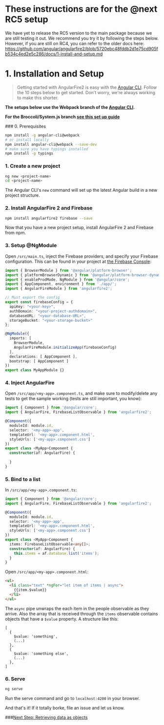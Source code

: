 # These instructions are for the @next RC5 setup
We have yet to release the RC5 version to the main package because we are still testing it out. We recommend you try it by following the steps below. However, if you are still on RC4, you can refer to the older docs here: https://github.com/angular/angularfire2/blob/5720ebc48fddb2d1e75cd905fb534c4ed2e5c286/docs/1-install-and-setup.md

# 1. Installation and Setup

> Getting started with AngularFire2 is easy with the [Angular CLI](https://github.com/angular/angular-cli). Follow the 10 steps below to get started. Don't worry, we're always working to make this shorter.

**The setups below use the Webpack branch of the [Angular CLI](https://github.com/angular/angular-cli).**

**For the Broccoli/System.js branch [see this set up guide](broccoli-system-js-cli-setup.md)**

### 0. Prerequisites

```bash
npm install -g angular-cli@webpack 
# or install locally
npm install angular-cli@webpack --save-dev
# make sure you have typings installed
npm install -g typings 
```

### 1. Create a new project

```bash
ng new <project-name>
cd <project-name>
```

The Angular CLI's `new` command will set up the latest Angular build in a new project structure.

### 2. Install AngularFire 2 and Firebase

```bash
npm install angularfire2 firebase --save
```

Now that you have a new project setup, install AngularFire 2 and Firebase from npm.

### 3. Setup @NgModule

Open `/src/main.ts`, inject the Firebase providers, and specify your Firebase configuration. 
This can be found in your project at [the Firebase Console](https://console.firebase.google.com):

```ts
import { BrowserModule } from '@angular/platform-browser';
import { platformBrowserDynamic } from '@angular/platform-browser-dynamic';
import { enableProdMode, NgModule } from '@angular/core';
import { AppComponent, environment } from './app/';
import { AngularFireModule } from 'angularfire2';

// Must export the config
export const firebaseConfig = {
  apiKey: "<your-key>",
  authDomain: "<your-project-authdomain>",
  databaseURL: "<your-database-URL>",
  storageBucket: "<your-storage-bucket>"
};

@NgModule({
  imports: [
    BrowserModule,
    AngularFireModule.initializeApp(firebaseConfig)
  ],
  declarations: [ AppComponent ],
  bootstrap: [ AppComponent ]
})
export class MyAppModule {}

```

### 4. Inject AngularFire

Open `/src/app/<my-app>.component.ts`, and make sure to modify/delete any tests to get the sample working (tests are still important, you know):

```ts
import { Component } from '@angular/core';
import { AngularFire, FirebaseListObservable } from 'angularfire2';

@Component({
  moduleId: module.id,
  selector: '<my-app>-app',
  templateUrl: '<my-app>.component.html',
  styleUrls: ['<my-app>.component.css']
})
export class <MyApp>Component {
  constructor(af: AngularFire) {
    
  }
}

```

### 5. Bind to a list

In `/src/app/<my-app>.component.ts`:

```ts
import { Component } from '@angular/core';
import { AngularFire, FirebaseListObservable } from 'angularfire2';

@Component({
  moduleId: module.id,
  selector: '<my-app>-app',
  templateUrl: '<my-app>.component.html',
  styleUrls: ['<my-app>.component.css']
})
export class <MyApp>Component {
  items: FirebaseListObservable<any[]>;
  constructor(af: AngularFire) {
    this.items = af.database.list('items');
  }
}
```

Open `/src/app/<my-app>.component.html`:

```html
<ul>
  <li class="text" *ngFor="let item of items | async">
    {{item.$value}}
  </li>
</ul>
```

The `async` pipe unwraps the each item in the people
observable as they arrive. Also the array that is received through the `items` observable contains objects that have a `$value` property. A structure like this:
```
[
  {
    $value: 'something',
    (...)
  },
  {
    $value: 'something else',
    (...)
  },
]
```

### 6. Serve

```bash
ng serve
```

Run the serve command and go to `localhost:4200` in your browser.

And that's it! If it totally borke, file an issue and let us know.

###[Next Step: Retrieving data as objects](2-retrieving-data-as-objects.md)
